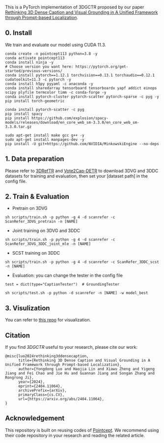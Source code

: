 
This is a PyTorch implementation of 3DGCTR proposed by our paper [Rethinking 3D Dense Caption and Visual Grounding in A Unified Framework through Prompt-based Localization](https://arxiv.org/abs/2404.11064).

## 0. Install

We train and evaluate our model using CUDA 11.3.
```
conda create -n pointcept113 python=3.8 -y
conda activate pointcept113
conda install ninja -y
# Choose version you want here: https://pytorch.org/get-started/previous-versions/
conda install pytorch==1.12.1 torchvision==0.13.1 torchaudio==0.12.1 cudatoolkit=11.3 -c pytorch -y
conda install h5py pyyaml -c anaconda -y
conda install sharedarray tensorboard tensorboardx yapf addict einops scipy plyfile termcolor timm -c conda-forge -y
conda install pytorch-cluster pytorch-scatter pytorch-sparse -c pyg -y
pip install torch-geometric

conda install pytorch-scatter -c pyg
pip install spacy
pip install https://github.com/explosion/spacy-models/releases/download/en_core_web_sm-3.3.0/en_core_web_sm-3.3.0.tar.gz

sudo apt-get install make gcc g++ -y
sudo apt-get install manpages-dev -y
pip install -U git+https://github.com/NVIDIA/MinkowskiEngine --no-deps
```

## 1. Data preparation

Please refer to [3DRefTR](https://github.com/Leon1207/3DRefTR) and [Vote2Cap-DETR](https://github.com/ch3cook-fdu/Vote2Cap-DETR) to download 3DVG and 3DDC datasets for training and evaluation, then set your [dataset path] in the config file.

## 2. Train & Evaluation

- Pretrain on 3DVG
```
sh scripts/train.sh -p python -g 4 -d scanrefer -c ScanRefer_3DVG_pretrain -n [NAME]
```
- Joint training on 3DVG and 3DDC
```
sh scripts/train.sh -p python -g 4 -d scanrefer -c ScanRefer_3DVG_3DDC_joint_mle -n [NAME]
```
- SCST training on 3DDC
```
sh scripts/train.sh -p python -g 4 -d scanrefer -c ScanRefer_3DDC_scst -n [NAME]
```

- Evaluation: you can change the tester in the config file
```
test = dict(type="CaptionTester")  # GroundingTester
```
```
sh scripts/test.sh -p python -d scanrefer -n [NAME] -w model_best
```

## 3. Visulization

You can refer to [this repo](https://github.com/yigengjiang/3DGCTR-Visualization) for visualization.


## Citation
If you find _3DGCTR_ useful to your research, please cite our work:
```
@misc{luo2024rethinking3ddensecaption,
      title={Rethinking 3D Dense Caption and Visual Grounding in A Unified Framework through Prompt-based Localization}, 
      author={Yongdong Luo and Haojia Lin and Xiawu Zheng and Yigeng Jiang and Fei Chao and Jie Hu and Guannan Jiang and Songan Zhang and Rongrong Ji},
      year={2024},
      eprint={2404.11064},
      archivePrefix={arXiv},
      primaryClass={cs.CV},
      url={https://arxiv.org/abs/2404.11064}, 
}
```

## Acknowledgement

This repository is built on reusing codes of [Pointcept](https://github.com/Pointcept/Pointcept). We recommend using their code repository in your research and reading the related article.
